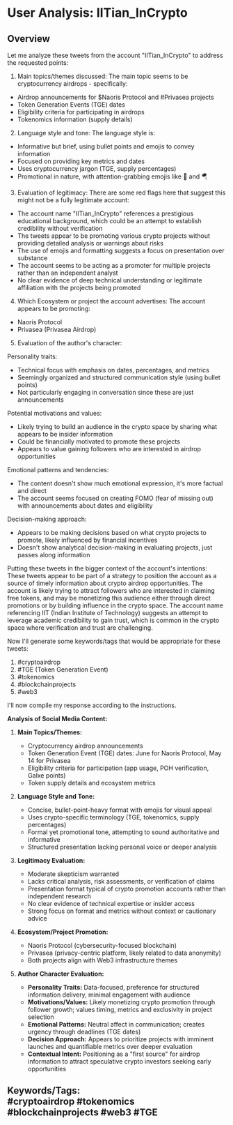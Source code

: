 # User Analysis: IITian_InCrypto

## Overview

<think>
Let me analyze these tweets from the account "IITian_InCrypto" to address the requested points:

1. Main topics/themes discussed:
The main topic seems to be cryptocurrency airdrops - specifically:
- Airdrop announcements for $Naoris Protocol and #Privasea projects
- Token Generation Events (TGE) dates
- Eligibility criteria for participating in airdrops
- Tokenomics information (supply details)

2. Language style and tone:
The language style is:
- Informative but brief, using bullet points and emojis to convey information
- Focused on providing key metrics and dates
- Uses cryptocurrency jargon (TGE, supply percentages)
- Promotional in nature, with attention-grabbing emojis like 📢 and 🪂

3. Evaluation of legitimacy:
There are some red flags here that suggest this might not be a fully legitimate account:
- The account name "IITian_InCrypto" references a prestigious educational background, which could be an attempt to establish credibility without verification
- The tweets appear to be promoting various crypto projects without providing detailed analysis or warnings about risks
- The use of emojis and formatting suggests a focus on presentation over substance
- The account seems to be acting as a promoter for multiple projects rather than an independent analyst
- No clear evidence of deep technical understanding or legitimate affiliation with the projects being promoted

4. Which Ecosystem or project the account advertises:
The account appears to be promoting:
- Naoris Protocol
- Privasea (Privasea Airdrop)

5. Evaluation of the author's character:

Personality traits:
- Technical focus with emphasis on dates, percentages, and metrics
- Seemingly organized and structured communication style (using bullet points)
- Not particularly engaging in conversation since these are just announcements

Potential motivations and values:
- Likely trying to build an audience in the crypto space by sharing what appears to be insider information
- Could be financially motivated to promote these projects
- Appears to value gaining followers who are interested in airdrop opportunities

Emotional patterns and tendencies:
- The content doesn't show much emotional expression, it's more factual and direct
- The account seems focused on creating FOMO (fear of missing out) with announcements about dates and eligibility

Decision-making approach:
- Appears to be making decisions based on what crypto projects to promote, likely influenced by financial incentives
- Doesn't show analytical decision-making in evaluating projects, just passes along information

Putting these tweets in the bigger context of the account's intentions:
These tweets appear to be part of a strategy to position the account as a source of timely information about crypto airdrop opportunities. The account is likely trying to attract followers who are interested in claiming free tokens, and may be monetizing this audience either through direct promotions or by building influence in the crypto space. The account name referencing IIT (Indian Institute of Technology) suggests an attempt to leverage academic credibility to gain trust, which is common in the crypto space where verification and trust are challenging.

Now I'll generate some keywords/tags that would be appropriate for these tweets:
1. #cryptoairdrop
2. #TGE (Token Generation Event)
3. #tokenomics
4. #blockchainprojects
5. #web3

I'll now compile my response according to the instructions.
</think>

**Analysis of Social Media Content:**

1. **Main Topics/Themes:**
   - Cryptocurrency airdrop announcements
   - Token Generation Event (TGE) dates: June for Naoris Protocol, May 14 for Privasea
   - Eligibility criteria for participation (app usage, POH verification, Galxe points)
   - Token supply details and ecosystem metrics

2. **Language Style and Tone:**
   - Concise, bullet-point-heavy format with emojis for visual appeal
   - Uses crypto-specific terminology (TGE, tokenomics, supply percentages)
   - Formal yet promotional tone, attempting to sound authoritative and informative
   - Structured presentation lacking personal voice or deeper analysis

3. **Legitimacy Evaluation:**
   - Moderate skepticism warranted
   - Lacks critical analysis, risk assessments, or verification of claims
   - Presentation format typical of crypto promotion accounts rather than independent research
   - No clear evidence of technical expertise or insider access
   - Strong focus on format and metrics without context or cautionary advice

4. **Ecosystem/Project Promotion:**
   - Naoris Protocol (cybersecurity-focused blockchain)
   - Privasea (privacy-centric platform, likely related to data anonymity)
   - Both projects align with Web3 infrastructure themes

5. **Author Character Evaluation:**
   - **Personality Traits:** Data-focused, preference for structured information delivery, minimal engagement with audience
   - **Motivations/Values:** Likely monetizing crypto promotion through follower growth; values timing, metrics and exclusivity in project selection
   - **Emotional Patterns:** Neutral affect in communication; creates urgency through deadlines (TGE dates)
   - **Decision Approach:** Appears to prioritize projects with imminent launches and quantifiable metrics over deeper evaluation
   - **Contextual Intent:** Positioning as a "first source" for airdrop information to attract speculative crypto investors seeking early opportunities

**Keywords/Tags:**  
#cryptoairdrop #tokenomics #blockchainprojects #web3 #TGE
---
